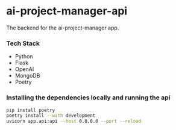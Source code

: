 # ai-project-manager-api
The backend for the ai-project-manager app.

### Tech Stack
- Python
- Flask
- OpenAI
- MongoDB
- Poetry

### Installing the dependencies locally and running the api

```bash
pip install poetry
poetry install --with development
uvicorn app.api:api --host 0.0.0.0 --port --reload
```
